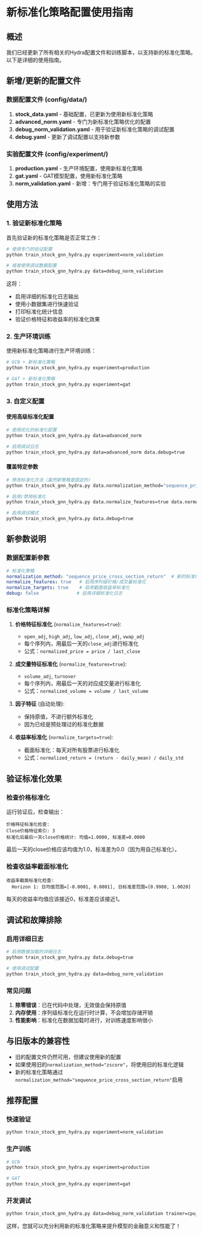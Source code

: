 # 新标准化策略配置使用指南

## 概述

我们已经更新了所有相关的Hydra配置文件和训练脚本，以支持新的标准化策略。以下是详细的使用指南。

## 新增/更新的配置文件

### 数据配置文件 (config/data/)

1. **stock_data.yaml** - 基础配置，已更新为使用新标准化策略
2. **advanced_norm.yaml** - 专门为新标准化策略优化的配置
3. **debug_norm_validation.yaml** - 用于验证新标准化策略的调试配置
4. **debug.yaml** - 更新了调试配置以支持新参数

### 实验配置文件 (config/experiment/)

1. **production.yaml** - 生产环境配置，使用新标准化策略
2. **gat.yaml** - GAT模型配置，使用新标准化策略
3. **norm_validation.yaml** - 新增：专门用于验证标准化策略的实验

## 使用方法

### 1. 验证新标准化策略

首先验证新的标准化策略是否正常工作：

```bash
# 使用专门的验证配置
python train_stock_gnn_hydra.py experiment=norm_validation

# 或者使用调试数据配置
python train_stock_gnn_hydra.py data=debug_norm_validation
```

这将：
- 启用详细的标准化日志输出
- 使用小数据集进行快速验证
- 打印标准化统计信息
- 验证价格特征和收益率的标准化效果

### 2. 生产环境训练

使用新标准化策略进行生产环境训练：

```bash
# GCN + 新标准化策略
python train_stock_gnn_hydra.py experiment=production

# GAT + 新标准化策略
python train_stock_gnn_hydra.py experiment=gat
```

### 3. 自定义配置

#### 使用高级标准化配置

```bash
# 使用优化的标准化配置
python train_stock_gnn_hydra.py data=advanced_norm

# 启用调试日志
python train_stock_gnn_hydra.py data=advanced_norm data.debug=true
```

#### 覆盖特定参数

```bash
# 修改标准化方法（虽然新策略是固定的）
python train_stock_gnn_hydra.py data.normalization_method="sequence_price_cross_section_return"

# 启用/禁用标准化
python train_stock_gnn_hydra.py data.normalize_features=true data.normalize_targets=true

# 启用调试模式
python train_stock_gnn_hydra.py data.debug=true
```

## 新参数说明

### 数据配置新参数

```yaml
# 标准化策略
normalization_method: "sequence_price_cross_section_return"  # 新的标准化方法
normalize_features: true   # 启用序列级价格/成交量标准化
normalize_targets: true    # 启用截面收益率标准化
debug: false              # 启用详细标准化日志
```

### 标准化策略详解

1. **价格特征标准化** (`normalize_features=true`):
   - `open_adj`, `high_adj`, `low_adj`, `close_adj`, `vwap_adj`
   - 每个序列内，用最后一天的`close_adj`进行标准化
   - 公式：`normalized_price = price / last_close`

2. **成交量特征标准化** (`normalize_features=true`):
   - `volume_adj`, `turnover`
   - 每个序列内，用最后一天的对应成交量进行标准化
   - 公式：`normalized_volume = volume / last_volume`

3. **因子特征** (自动处理):
   - 保持原值，不进行额外标准化
   - 因为已经是预处理过的标准化数据

4. **收益率标准化** (`normalize_targets=true`):
   - 截面标准化：每天对所有股票进行标准化
   - 公式：`normalized_return = (return - daily_mean) / daily_std`

## 验证标准化效果

### 检查价格标准化

运行验证后，检查输出：

```
价格特征标准化检查:
Close价格特征索引: 3
标准化后最后一天close价格统计: 均值=1.0000, 标准差=0.0000
```

最后一天的close价格应该均值为1.0，标准差为0.0（因为用自己标准化）。

### 检查收益率截面标准化

```
收益率截面标准化检查:
  Horizon 1: 日均值范围=[-0.0001, 0.0001], 日标准差范围=[0.9980, 1.0020]
```

每天的收益率均值应该接近0，标准差应该接近1。

## 调试和故障排除

### 启用详细日志

```bash
# 启用数据加载的详细日志
python train_stock_gnn_hydra.py data.debug=true

# 使用调试配置
python train_stock_gnn_hydra.py data=debug_norm_validation
```

### 常见问题

1. **除零错误**：已在代码中处理，无效值会保持原值
2. **内存使用**：序列级标准化在运行时计算，不会增加存储开销
3. **性能影响**：标准化在数据加载时进行，对训练速度影响很小

## 与旧版本的兼容性

- 旧的配置文件仍然可用，但建议使用新的配置
- 如果使用旧的`normalization_method="zscore"`，将使用旧的标准化逻辑
- 新的标准化策略通过`normalization_method="sequence_price_cross_section_return"`启用

## 推荐配置

### 快速验证

```bash
python train_stock_gnn_hydra.py experiment=norm_validation
```

### 生产训练

```bash
# GCN
python train_stock_gnn_hydra.py experiment=production

# GAT
python train_stock_gnn_hydra.py experiment=gat
```

### 开发调试

```bash
python train_stock_gnn_hydra.py data=debug_norm_validation trainer=cpu_debug
```

这样，您就可以充分利用新的标准化策略来提升模型的金融意义和性能了！
